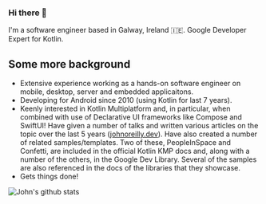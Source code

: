 ### Hi there 👋

I'm a software engineer based in Galway, Ireland 🇮🇪. Google Developer Expert for Kotlin.

## Some more background
- Extensive experience working as a hands-on software engineer on mobile, desktop, server and embedded applicaitons.
- Developing for Android since 2010 (using Kotlin for last 7 years).
- Keenly interested in Kotlin Multiplatform and, in particular, when combined with use of Declarative UI frameworks like Compose and SwiftUI! Have given a number of talks and written various articles on the topic over the last 5 years ([johnoreilly.dev](http://johnoreilly.dev)). Have also created a number of related samples/templates. Two of these, PeopleInSpace and Confetti, are included in the official Kotlin KMP docs and, along with a number of the others, in the Google Dev Library. Several of the samples are also referenced in the docs of the libraries that they showcase.
- Gets things done!



![John's github stats](https://github-readme-stats.vercel.app/api?username=joreilly&theme=dracula&show_icons=true&count_private=true)


